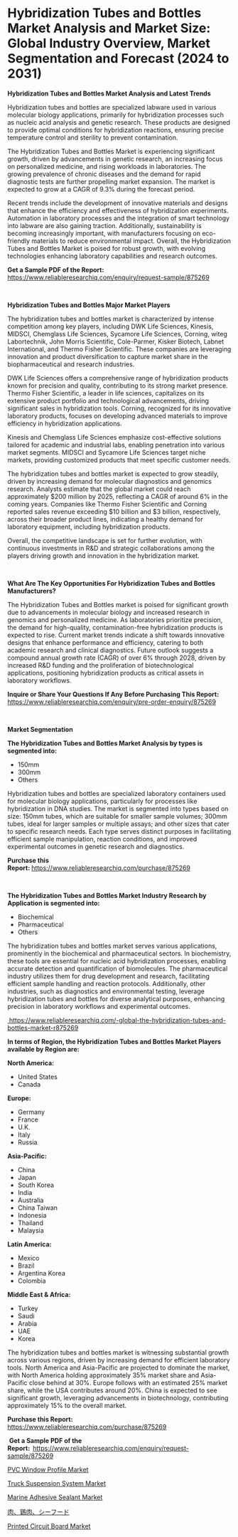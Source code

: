 <p><h1>Hybridization Tubes and Bottles Market Analysis and Market Size: Global Industry Overview, Market Segmentation and Forecast (2024 to 2031)</h1></p><p><strong>Hybridization Tubes and Bottles Market Analysis and Latest Trends</strong></p>
<p><p>Hybridization tubes and bottles are specialized labware used in various molecular biology applications, primarily for hybridization processes such as nucleic acid analysis and genetic research. These products are designed to provide optimal conditions for hybridization reactions, ensuring precise temperature control and sterility to prevent contamination.</p><p>The Hybridization Tubes and Bottles Market is experiencing significant growth, driven by advancements in genetic research, an increasing focus on personalized medicine, and rising workloads in laboratories. The growing prevalence of chronic diseases and the demand for rapid diagnostic tests are further propelling market expansion. The market is expected to grow at a CAGR of 9.3% during the forecast period. </p><p>Recent trends include the development of innovative materials and designs that enhance the efficiency and effectiveness of hybridization experiments. Automation in laboratory processes and the integration of smart technology into labware are also gaining traction. Additionally, sustainability is becoming increasingly important, with manufacturers focusing on eco-friendly materials to reduce environmental impact. Overall, the Hybridization Tubes and Bottles Market is poised for robust growth, with evolving technologies enhancing laboratory capabilities and research outcomes.</p></p>
<p><strong>Get a Sample PDF of the Report:&nbsp;</strong> <a href="https://www.reliableresearchiq.com/enquiry/request-sample/875269">https://www.reliableresearchiq.com/enquiry/request-sample/875269</a></p>
<p>&nbsp;</p>
<p><strong>Hybridization Tubes and Bottles Major Market Players</strong></p>
<p><p>The hybridization tubes and bottles market is characterized by intense competition among key players, including DWK Life Sciences, Kinesis, MIDSCI, Chemglass Life Sciences, Sycamore Life Sciences, Corning, witeg Labortechnik, John Morris Scientific, Cole-Parmer, Kisker Biotech, Labnet International, and Thermo Fisher Scientific. These companies are leveraging innovation and product diversification to capture market share in the biopharmaceutical and research industries.</p><p>DWK Life Sciences offers a comprehensive range of hybridization products known for precision and quality, contributing to its strong market presence. Thermo Fisher Scientific, a leader in life sciences, capitalizes on its extensive product portfolio and technological advancements, driving significant sales in hybridization tools. Corning, recognized for its innovative laboratory products, focuses on developing advanced materials to improve efficiency in hybridization applications.</p><p>Kinesis and Chemglass Life Sciences emphasize cost-effective solutions tailored for academic and industrial labs, enabling penetration into various market segments. MIDSCI and Sycamore Life Sciences target niche markets, providing customized products that meet specific customer needs.</p><p>The hybridization tubes and bottles market is expected to grow steadily, driven by increasing demand for molecular diagnostics and genomics research. Analysts estimate that the global market could reach approximately $200 million by 2025, reflecting a CAGR of around 6% in the coming years. Companies like Thermo Fisher Scientific and Corning reported sales revenue exceeding $10 billion and $3 billion, respectively, across their broader product lines, indicating a healthy demand for laboratory equipment, including hybridization products.</p><p>Overall, the competitive landscape is set for further evolution, with continuous investments in R&D and strategic collaborations among the players driving growth and innovation in the hybridization market.</p></p>
<p>&nbsp;</p>
<p><strong>What Are The Key Opportunities For Hybridization Tubes and Bottles Manufacturers?</strong></p>
<p><p>The Hybridization Tubes and Bottles market is poised for significant growth due to advancements in molecular biology and increased research in genomics and personalized medicine. As laboratories prioritize precision, the demand for high-quality, contamination-free hybridization products is expected to rise. Current market trends indicate a shift towards innovative designs that enhance performance and efficiency, catering to both academic research and clinical diagnostics. Future outlook suggests a compound annual growth rate (CAGR) of over 6% through 2028, driven by increased R&D funding and the proliferation of biotechnological applications, positioning hybridization products as critical assets in laboratory workflows.</p></p>
<p><strong>Inquire or Share Your Questions If Any Before Purchasing This Report:</strong> <a href="https://www.reliableresearchiq.com/enquiry/pre-order-enquiry/875269">https://www.reliableresearchiq.com/enquiry/pre-order-enquiry/875269</a></p>
<p>&nbsp;</p>
<p><strong>Market Segmentation</strong></p>
<p><strong>The Hybridization Tubes and Bottles Market Analysis by types is segmented into:</strong></p>
<p><ul><li>150mm</li><li>300mm</li><li>Others</li></ul></p>
<p><p>Hybridization tubes and bottles are specialized laboratory containers used for molecular biology applications, particularly for processes like hybridization in DNA studies. The market is segmented into types based on size: 150mm tubes, which are suitable for smaller sample volumes; 300mm tubes, ideal for larger samples or multiple assays; and other sizes that cater to specific research needs. Each type serves distinct purposes in facilitating efficient sample manipulation, reaction conditions, and improved experimental outcomes in genetic research and diagnostics.</p></p>
<p><strong>Purchase this Report:&nbsp;</strong><a href="https://www.reliableresearchiq.com/purchase/875269">https://www.reliableresearchiq.com/purchase/875269</a></p>
<p>&nbsp;</p>
<p><strong>The Hybridization Tubes and Bottles Market Industry Research by Application is segmented into:</strong></p>
<p><ul><li>Biochemical</li><li>Pharmaceutical</li><li>Others</li></ul></p>
<p><p>The hybridization tubes and bottles market serves various applications, prominently in the biochemical and pharmaceutical sectors. In biochemistry, these tools are essential for nucleic acid hybridization processes, enabling accurate detection and quantification of biomolecules. The pharmaceutical industry utilizes them for drug development and research, facilitating efficient sample handling and reaction protocols. Additionally, other industries, such as diagnostics and environmental testing, leverage hybridization tubes and bottles for diverse analytical purposes, enhancing precision in laboratory workflows and experimental outcomes.</p></p>
<p><a href="https://www.reliableresearchiq.com/-global-the-hybridization-tubes-and-bottles-market-r875269">&nbsp;https://www.reliableresearchiq.com/-global-the-hybridization-tubes-and-bottles-market-r875269</a></p>
<p><strong>In terms of Region, the Hybridization Tubes and Bottles Market Players available by Region are:</strong></p>
<p>
    <p> <strong> North America: </strong>
        <ul>
            <li>United States</li>
            <li>Canada</li>
        </ul>
        </p> 
    <p> <strong> Europe: </strong>
        <ul>
            <li>Germany</li>
            <li>France</li>
            <li>U.K.</li>
            <li>Italy</li>
            <li>Russia</li>
        </ul>
        </p> 
    <p> <strong> Asia-Pacific: </strong>
        <ul>
            <li>China</li>
            <li>Japan</li>
            <li>South Korea</li>
            <li>India</li>
            <li>Australia</li>
            <li>China Taiwan</li>
            <li>Indonesia</li>
            <li>Thailand</li>
            <li>Malaysia</li>
        </ul>
        </p> 
    <p> <strong> Latin America: </strong>
        <ul>
            <li>Mexico</li>
            <li>Brazil</li>
            <li>Argentina Korea</li>
            <li>Colombia</li>
        </ul>
        </p> 
    <p> <strong> Middle East & Africa: </strong>
        <ul>
            <li>Turkey</li>
            <li>Saudi</li>
            <li>Arabia</li>
            <li>UAE</li>
            <li>Korea</li>
        </ul>
    </p>
    </p>
<p><p>The hybridization tubes and bottles market is witnessing substantial growth across various regions, driven by increasing demand for efficient laboratory tools. North America and Asia-Pacific are projected to dominate the market, with North America holding approximately 35% market share and Asia-Pacific close behind at 30%. Europe follows with an estimated 25% market share, while the USA contributes around 20%. China is expected to see significant growth, leveraging advancements in biotechnology, contributing approximately 15% to the overall market.</p></p>
<p><strong>Purchase this Report: </strong><a href="https://www.reliableresearchiq.com/purchase/875269">https://www.reliableresearchiq.com/purchase/875269</a></p>
<p>&nbsp;<strong>Get a Sample PDF of the Report:&nbsp;&nbsp;</strong><a href="https://www.reliableresearchiq.com/enquiry/request-sample/875269">https://www.reliableresearchiq.com/enquiry/request-sample/875269</a></p>
<p><strong></strong></p>
<p><p><a href="https://medium.com/@janetchuaf36/the-growth-of-the-pvc-window-profile-market-has-been-significant-driven-by-various-critical-3c031bbd004a">PVC Window Profile Market</a></p><p><a href="https://www.linkedin.com/pulse/truck-suspension-system-market-growth-segmentation-regional-y8hpe?trackingId=OH5KvLhcS4aaMUEcWPehYA%3D%3D">Truck Suspension System Market</a></p><p><a href="https://issuu.com/reportprime-2/docs/marine-adhesive-sealant-market-size_7d3a993bd249da">Marine Adhesive Sealant Market</a></p><p><a href="https://medium.com/@durgin521/%E8%82%89-%E9%B6%8F%E8%82%89-%E3%82%B7%E3%83%BC%E3%83%95%E3%83%BC%E3%83%89%E5%B8%82%E5%A0%B4%E3%81%AB%E3%81%8A%E3%81%91%E3%82%8B%E6%88%90%E9%95%B7%E6%A9%9F%E4%BC%9A%E3%81%A8%E8%AA%B2%E9%A1%8C%E3%81%AF%E4%BD%95%E3%81%A7%E3%81%99%E3%81%8B-3b8cc4eb5d91">肉、鶏肉、シーフード</a></p><p><a href="https://medium.com/@kylie.mathis078/the-growth-of-the-printed-circuit-board-market-has-been-significant-driven-by-various-critical-0dff854b2b8b">Printed Circuit Board Market</a></p></p>